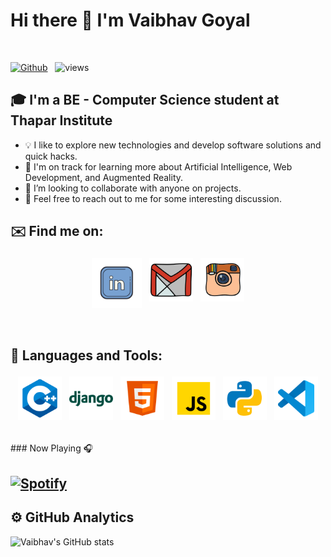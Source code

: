 # Hi there 👋 I'm Vaibhav Goyal 
<br />

[![Github](https://img.shields.io/github/followers/vaibhav-goyal-1610?label=Follow&style=social)](https://github.com/vaibhav-goyal-1610) &nbsp; ![views](https://komarev.com/ghpvc/?username=vaibhav-goyal-1610)

## 🎓 I'm a BE - Computer Science student at Thapar Institute

* 💡  I like to explore new technologies and develop software solutions and quick hacks.
* 🌱  I'm on track for learning more about Artificial Intelligence, Web Development, and Augmented Reality.
* 👯 I’m looking to collaborate with anyone on projects.
* 💬  Feel free to reach out to me for some interesting discussion.

## ✉️ Find me on:

<p align="center">
 <a href="https://www.linkedin.com/in/vaibhav-goyal-782522190/"><img src="lld2.png" alt="LinkedIn" height="80" style="vertical-align:top; margin:4px"></a>
 <a href="mailto:goyal.vaibhav1610@gmail.com"> <img src="gmail.png" alt="" height="70" style="vertical-align:top; margin:4px"></a>
 <a href="https://instagram.com/vaibhav___goyal"> <img src="insta.png" alt="Python" height="70" style="vertical-align:top; margin:4px"></a>
</p>

<br />

## 🧰 Languages and Tools:
<p align="center">
<img src="cpp.png" alt="CPP" height="70" style="vertical-align:top; margin:4px">
<img src="django.png" alt="Django" height="70" style="vertical-align:top; margin:4px">
<img src="html.png" alt="HTML" height="70" style="vertical-align:top; margin:4px">
<img src="js.png" alt="JS" height="70" style="vertical-align:top; margin:4px">


<img src="py.png" alt="PYTHON" height="70" style="vertical-align:top; margin:4px">

<img src="vs.png" alt="Visual Studio" height="70" style="vertical-align:top; margin:4px">
</p>

<br />
### Now Playing 🎧

[![Spotify](https://github-readme-remake.vercel.app/api/spotify)](https://open.spotify.com/user/3h01l0jken7vrhrvroydyx8ke)
<br/>
---
## ⚙️  GitHub Analytics

![Vaibhav's GitHub stats](https://github-readme-stats.vercel.app/api?username=vaibhav-goyal-1610&theme=dark&show_icons=true) &nbsp; <!--![Top Langs](https://github-readme-stats.vercel.app/api/top-langs/?username=vaibhav-goyal-1610&theme=dark)-->

